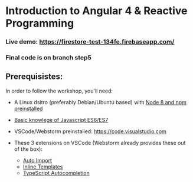 # Introduction to Angular 4 & Reactive Programming

### Live demo: https://firestore-test-134fe.firebaseapp.com/

### Final code is on branch step5

## Prerequisistes:

In order to follow the workshop, you'll need:

- A Linux dsitro (preferably Debian/Ubuntu based) with [Node 8 and npm preinstalled](https://nodejs.org/en/)

- [Basic knowlege of Javascript ES6/ES7](https://medium.com/sons-of-javascript/javascript-an-introduction-to-es6-1819d0d89a0f)

- VSCode/Webstorm preinstalled: https://code.visualstudio.com

- These 3 extensions on VSCode (Webstorm already provides these out of the box): 

    - [Auto Import](https://marketplace.visualstudio.com/items?itemName=steoates.autoimport)
    - [Inline Templates](https://marketplace.visualstudio.com/items?itemName=natewallace.angular2-inline)
    - [TypeScript Autocompletion](https://marketplace.visualstudio.com/items?itemName=rbbit.typescript-hero)
